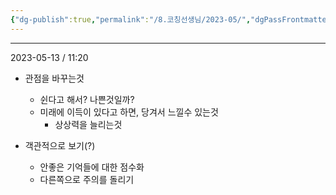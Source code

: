 ```yaml
---
{"dg-publish":true,"permalink":"/8.코칭선생님/2023-05/","dgPassFrontmatter":true}
---
```






---

2023-05-13 / 11:20

- 관점을 바꾸는것
	- 쉰다고 해서? 나쁜것일까?
	- 미래에 이득이 있다고 하면, 당겨서 느낄수 있는것
		- 상상력을 늘리는것

- 객관적으로 보기(?) 
	- 안좋은 기억들에 대한 점수화
	- 다른쪽으로 주의를 돌리기